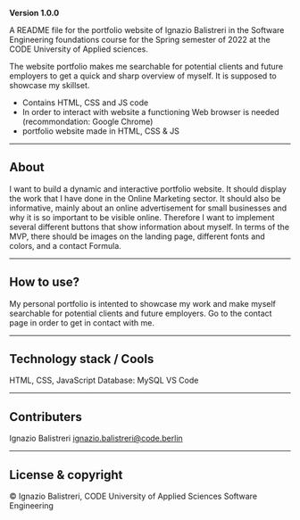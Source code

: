 **Version 1.0.0**

A README file for the portfolio website of Ignazio Balistreri in the Software Engineering foundations course for the Spring semester of 2022 at the CODE University of Applied sciences. 

The website portfolio makes me searchable for potential clients and future employers to get a quick and sharp overview of myself. It is supposed to showcase my skillset. 

* Contains HTML, CSS and JS code
* In order to interact with website a functioning Web browser is needed (recommondation: Google Chrome)
* portfolio website made in HTML, CSS & JS

---
## About

I want to build a dynamic and interactive portfolio website. It should display the work that I have done in the Online Marketing sector. It should also be informative, mainly about an online advertisement for small businesses and why it is so important to be visible online. Therefore I want to implement several different buttons that show information about myself. In terms of the MVP, there should be images on the landing page, different fonts and colors, and a contact Formula. 

---
## How to use?

My personal portfolio is intented to showcase my work and make myself searchable for potential clients and future employers. Go to the contact page in order to get in contact with me.

---
## Technology stack / Cools

HTML, CSS, JavaScript
Database: MySQL
VS Code

---
## Contributers

Ignazio Balistreri <ignazio.balistreri@code.berlin>

---
## License & copyright

© Ignazio Balistreri, CODE University of Applied Sciences Software Engineering